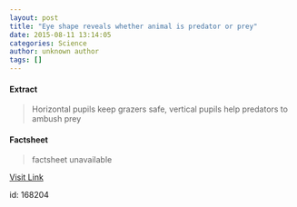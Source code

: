 ```yaml
---
layout: post
title: "Eye shape reveals whether animal is predator or prey"
date: 2015-08-11 13:14:05
categories: Science
author: unknown author
tags: []
---
```



#### Extract
>Horizontal pupils keep grazers safe, vertical pupils help predators to ambush prey

#### Factsheet
>factsheet unavailable

[Visit Link](http://physicsworld.com/cws/article/news/2015/aug/11/eye-shape-reveals-whether-animal-is-predator-or-prey)

id:  168204
